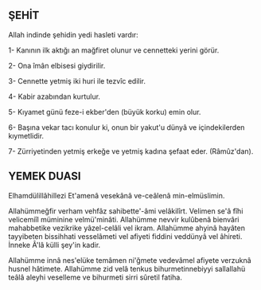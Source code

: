 ## ŞEHİT

Allah indinde şehidin yedi hasleti vardır:

1- Kanının ilk aktığı an mağfiret olunur ve cennetteki yerini görür.

2- Ona îmân elbisesi giydirilir.

3- Cennette yetmiş iki huri ile tezvîc edilir.

4- Kabir azabından kurtulur.

5- Kıyamet günü feze-i ekber'den (büyük korku) emin olur.

6- Başına vekar tacı konulur ki, onun bir yakut'u dünyâ ve içindekilerden kıymetlidir.

7- Zürriyetinden yetmiş erkeğe ve yetmiş kadına şefaat eder. (Râmûz'dan).

## YEMEK DUASI

Elhamdülillâhillezi Et'amenâ vesekânâ ve-ceâlenâ min-elmüslimin.

Allahümmeğfir verham vehfâz sahibette'-âmi velâkilîrt. Velimen se'â fîhi velicemiîl mü­minine velmü'minâti. Allahümme nevvir kulûbenâ bienvâri mahabbetike vezikrike yâzel-celâli vel ikram. Allahümme ahyinâ hayâten tayyibeten bissihhati vesselâmeti vel afiyeti fiddini veddünyâ vel âhireti. İnneke Â'lâ külli şey'in kadir.

Allahümme innâ nes'elüke temâmen ni'ğmete vedevâmel afiyete verzuknâ husnel hâtimete. Allahümme zid velâ tenkus bihurmetinnebiyyi sallallahü teâlâ aleyhi veselleme ve bihurmeti sirri sûretil fatiha.
